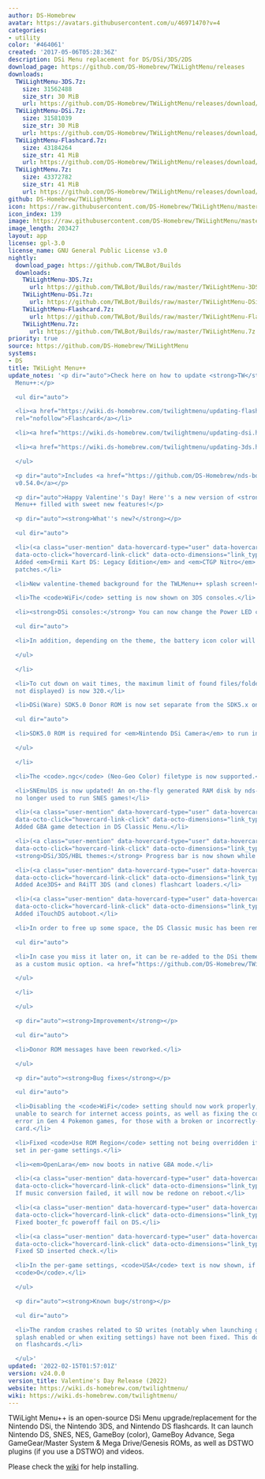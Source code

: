 ```yaml
---
author: DS-Homebrew
avatar: https://avatars.githubusercontent.com/u/46971470?v=4
categories:
- utility
color: '#464061'
created: '2017-05-06T05:28:36Z'
description: DSi Menu replacement for DS/DSi/3DS/2DS
download_page: https://github.com/DS-Homebrew/TWiLightMenu/releases
downloads:
  TWiLightMenu-3DS.7z:
    size: 31562488
    size_str: 30 MiB
    url: https://github.com/DS-Homebrew/TWiLightMenu/releases/download/v24.0.0/TWiLightMenu-3DS.7z
  TWiLightMenu-DSi.7z:
    size: 31581039
    size_str: 30 MiB
    url: https://github.com/DS-Homebrew/TWiLightMenu/releases/download/v24.0.0/TWiLightMenu-DSi.7z
  TWiLightMenu-Flashcard.7z:
    size: 43184264
    size_str: 41 MiB
    url: https://github.com/DS-Homebrew/TWiLightMenu/releases/download/v24.0.0/TWiLightMenu-Flashcard.7z
  TWiLightMenu.7z:
    size: 43372782
    size_str: 41 MiB
    url: https://github.com/DS-Homebrew/TWiLightMenu/releases/download/v24.0.0/TWiLightMenu.7z
github: DS-Homebrew/TWiLightMenu
icon: https://raw.githubusercontent.com/DS-Homebrew/TWiLightMenu/master/booter/Twilight%2B%2B-animated%20icon-fix.gif
icon_index: 139
image: https://raw.githubusercontent.com/DS-Homebrew/TWiLightMenu/master/logo.png
image_length: 203427
layout: app
license: gpl-3.0
license_name: GNU General Public License v3.0
nightly:
  download_page: https://github.com/TWLBot/Builds
  downloads:
    TWiLightMenu-3DS.7z:
      url: https://github.com/TWLBot/Builds/raw/master/TWiLightMenu-3DS.7z
    TWiLightMenu-DSi.7z:
      url: https://github.com/TWLBot/Builds/raw/master/TWiLightMenu-DSi.7z
    TWiLightMenu-Flashcard.7z:
      url: https://github.com/TWLBot/Builds/raw/master/TWiLightMenu-Flashcard.7z
    TWiLightMenu.7z:
      url: https://github.com/TWLBot/Builds/raw/master/TWiLightMenu.7z
priority: true
source: https://github.com/DS-Homebrew/TWiLightMenu
systems:
- DS
title: TWiLight Menu++
update_notes: '<p dir="auto">Check here on how to update <strong>TW</strong>i<strong>L</strong>ight
  Menu++:</p>

  <ul dir="auto">

  <li><a href="https://wiki.ds-homebrew.com/twilightmenu/updating-flashcard.html"
  rel="nofollow">Flashcard</a></li>

  <li><a href="https://wiki.ds-homebrew.com/twilightmenu/updating-dsi.html" rel="nofollow">DSi</a></li>

  <li><a href="https://wiki.ds-homebrew.com/twilightmenu/updating-3ds.html" rel="nofollow">3DS</a></li>

  </ul>

  <p dir="auto">Includes <a href="https://github.com/DS-Homebrew/nds-bootstrap/releases/tag/v0.54.0">nds-bootstrap
  v0.54.0</a></p>

  <p dir="auto">Happy Valentine''s Day! Here''s a new version of <strong>TW</strong>i<strong>L</strong>ight
  Menu++ filled with sweet new features!</p>

  <p dir="auto"><strong>What''s new?</strong></p>

  <ul dir="auto">

  <li>(<a class="user-mention" data-hovercard-type="user" data-hovercard-url="/users/spellboundtriangle/hovercard"
  data-octo-click="hovercard-link-click" data-octo-dimensions="link_type:self" href="https://github.com/spellboundtriangle">@spellboundtriangle</a>)
  Added <em>Ermii Kart DS: Legacy Edition</em> and <em>CTGP Nitro</em> 1.0.0 widescreen
  patches.</li>

  <li>New valentine-themed background for the TWLMenu++ splash screen!</li>

  <li>The <code>WiFi</code> setting is now shown on 3DS consoles.</li>

  <li><strong>DSi consoles:</strong> You can now change the Power LED color to purple!

  <ul dir="auto">

  <li>In addition, depending on the theme, the battery icon color will change as well.</li>

  </ul>

  </li>

  <li>To cut down on wait times, the maximum limit of found files/folders (even those
  not displayed) is now 320.</li>

  <li>DSi(Ware) SDK5.0 Donor ROM is now set separate from the SDK5.x one.

  <ul dir="auto">

  <li>SDK5.0 ROM is required for <em>Nintendo DSi Camera</em> to run in general DSiWarehax.</li>

  </ul>

  </li>

  <li>The <code>.ngc</code> (Neo-Geo Color) filetype is now supported.</li>

  <li>SNEmulDS is now updated! An on-the-fly generated RAM disk by nds-bootstrap is
  no longer used to run SNES games!</li>

  <li>(<a class="user-mention" data-hovercard-type="user" data-hovercard-url="/users/Epicpkmn11/hovercard"
  data-octo-click="hovercard-link-click" data-octo-dimensions="link_type:self" href="https://github.com/Epicpkmn11">@Epicpkmn11</a>)
  Added GBA game detection in DS Classic Menu.</li>

  <li>(<a class="user-mention" data-hovercard-type="user" data-hovercard-url="/users/Epicpkmn11/hovercard"
  data-octo-click="hovercard-link-click" data-octo-dimensions="link_type:self" href="https://github.com/Epicpkmn11">@Epicpkmn11</a>)
  <strong>DSi/3DS/HBL themes:</strong> Progress bar is now shown while preparing music.</li>

  <li>(<a class="user-mention" data-hovercard-type="user" data-hovercard-url="/users/lifehackerhansol/hovercard"
  data-octo-click="hovercard-link-click" data-octo-dimensions="link_type:self" href="https://github.com/lifehackerhansol">@lifehackerhansol</a>)
  Added Ace3DS+ and R4iTT 3DS (and clones) flashcart loaders.</li>

  <li>(<a class="user-mention" data-hovercard-type="user" data-hovercard-url="/users/lifehackerhansol/hovercard"
  data-octo-click="hovercard-link-click" data-octo-dimensions="link_type:self" href="https://github.com/lifehackerhansol">@lifehackerhansol</a>)
  Added iTouchDS autoboot.</li>

  <li>In order to free up some space, the DS Classic music has been removed.

  <ul dir="auto">

  <li>In case you miss it later on, it can be re-added to the DSi theme''s folder
  as a custom music option. <a href="https://github.com/DS-Homebrew/TWiLightMenu/blob/d638c3245f47fc8301f48aee06cd700108f1f848/romsel_dsimenutheme/nitrofiles/sound/classicbg.wav">Download</a></li>

  </ul>

  </li>

  </ul>

  <p dir="auto"><strong>Improvement</strong></p>

  <ul dir="auto">

  <li>Donor ROM messages have been reworked.</li>

  </ul>

  <p dir="auto"><strong>Bug fixes</strong></p>

  <ul dir="auto">

  <li>Disabling the <code>WiFi</code> setting should now work properly, with the console
  unable to search for internet access points, as well as fixing the communication
  error in Gen 4 Pokemon games, for those with a broken or incorrectly-seated WiFi
  card.</li>

  <li>Fixed <code>Use ROM Region</code> setting not being overridden if region is
  set in per-game settings.</li>

  <li><em>OpenLara</em> now boots in native GBA mode.</li>

  <li>(<a class="user-mention" data-hovercard-type="user" data-hovercard-url="/users/Epicpkmn11/hovercard"
  data-octo-click="hovercard-link-click" data-octo-dimensions="link_type:self" href="https://github.com/Epicpkmn11">@Epicpkmn11</a>)
  If music conversion failed, it will now be redone on reboot.</li>

  <li>(<a class="user-mention" data-hovercard-type="user" data-hovercard-url="/users/lifehackerhansol/hovercard"
  data-octo-click="hovercard-link-click" data-octo-dimensions="link_type:self" href="https://github.com/lifehackerhansol">@lifehackerhansol</a>)
  Fixed booter_fc poweroff fail on DS.</li>

  <li>(<a class="user-mention" data-hovercard-type="user" data-hovercard-url="/users/Epicpkmn11/hovercard"
  data-octo-click="hovercard-link-click" data-octo-dimensions="link_type:self" href="https://github.com/Epicpkmn11">@Epicpkmn11</a>)
  Fixed SD inserted check.</li>

  <li>In the per-game settings, <code>USA</code> text is now shown, if TID ends with
  <code>O</code>.</li>

  </ul>

  <p dir="auto"><strong>Known bug</strong></p>

  <ul dir="auto">

  <li>The random crashes related to SD writes (notably when launching games with ESRB
  splash enabled or when exiting settings) have not been fixed. This does not occur
  on flashcards.</li>

  </ul>'
updated: '2022-02-15T01:57:01Z'
version: v24.0.0
version_title: Valentine's Day Release (2022)
website: https://wiki.ds-homebrew.com/twilightmenu/
wiki: https://wiki.ds-homebrew.com/twilightmenu/
---
```

TWiLight Menu++ is an open-source DSi Menu upgrade/replacement for the Nintendo DSi, the Nintendo 3DS, and Nintendo DS flashcards. It can launch Nintendo DS, SNES, NES, GameBoy (color), GameBoy Advance, Sega GameGear/Master System & Mega Drive/Genesis ROMs, as well as DSTWO plugins (if you use a DSTWO) and videos.

Please check the [wiki](https://wiki.ds-homebrew.com/twilightmenu/) for help installing.